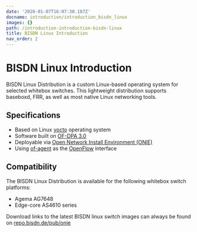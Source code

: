```yaml
---
date: '2020-01-07T16:07:30.187Z'
docname: introduction/introduction_bisdn_linux
images: {}
path: /introduction-introduction-bisdn-linux
title: BISDN Linux Introduction
nav_order: 2
---
```


# BISDN Linux Introduction

BISDN Linux Distribution is a custom Linux-based operating system for selected whitebox switches. This lightweight distribution supports baseboxd, FRR, as well as most native Linux networking tools.

## Specifications

* Based on Linux [yocto](https://www.yoctoproject.org/software-overview/downloads/) operating system
* Software built on [OF-DPA 3.0](https://github.com/Broadcom-Switch/of-dpa)
* Deployable via [Open Network Install Environment (ONIE)](http://onie.org/)
* Using [of-agent](https://github.com/Broadcom-Switch/of-dpa/tree/master/src/ofagent) as the [OpenFlow](https://www.opennetworking.org/images/stories/downloads/sdn-resources/onf-specifications/openflow/openflow-switch-v1.3.5.pdf) interface

## Compatibility

The BISDN Linux Distribution is available for the following whitebox switch platforms:

* Agema AG7648
* Edge-core AS4610 series

Download links to the latest BISDN linux switch images can always be found on [repo.bisdn.de/pub/onie](http://repo.bisdn.de/pub/onie/)
